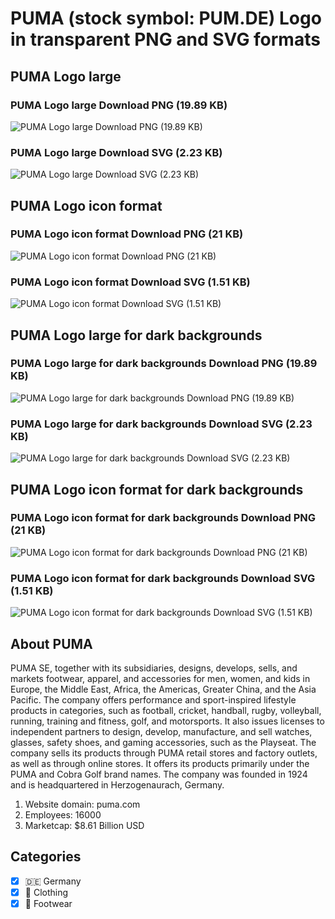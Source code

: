 # PUMA (stock symbol: PUM.DE) Logo in transparent PNG and SVG formats

## PUMA Logo large

### PUMA Logo large Download PNG (19.89 KB)

![PUMA Logo large Download PNG (19.89 KB)](/img/orig/PUM.DE_BIG-3030b719.png)

### PUMA Logo large Download SVG (2.23 KB)

![PUMA Logo large Download SVG (2.23 KB)](/img/orig/PUM.DE_BIG-4aa8765b.svg)

## PUMA Logo icon format

### PUMA Logo icon format Download PNG (21 KB)

![PUMA Logo icon format Download PNG (21 KB)](/img/orig/PUM.DE-73e7228d.png)

### PUMA Logo icon format Download SVG (1.51 KB)

![PUMA Logo icon format Download SVG (1.51 KB)](/img/orig/PUM.DE-35dc55fc.svg)

## PUMA Logo large for dark backgrounds

### PUMA Logo large for dark backgrounds Download PNG (19.89 KB)

![PUMA Logo large for dark backgrounds Download PNG (19.89 KB)](/img/orig/PUM.DE_BIG.D-bb00d0e2.png)

### PUMA Logo large for dark backgrounds Download SVG (2.23 KB)

![PUMA Logo large for dark backgrounds Download SVG (2.23 KB)](/img/orig/PUM.DE_BIG.D-db8e9776.svg)

## PUMA Logo icon format for dark backgrounds

### PUMA Logo icon format for dark backgrounds Download PNG (21 KB)

![PUMA Logo icon format for dark backgrounds Download PNG (21 KB)](/img/orig/PUM.DE.D-7b705fb4.png)

### PUMA Logo icon format for dark backgrounds Download SVG (1.51 KB)

![PUMA Logo icon format for dark backgrounds Download SVG (1.51 KB)](/img/orig/PUM.DE.D-dd9b51e4.svg)

## About PUMA

PUMA SE, together with its subsidiaries, designs, develops, sells, and markets footwear, apparel, and accessories for men, women, and kids in Europe, the Middle East, Africa, the Americas, Greater China, and the Asia Pacific. The company offers performance and sport-inspired lifestyle products in categories, such as football, cricket, handball, rugby, volleyball, running, training and fitness, golf, and motorsports. It also issues licenses to independent partners to design, develop, manufacture, and sell watches, glasses, safety shoes, and gaming accessories, such as the Playseat. The company sells its products through PUMA retail stores and factory outlets, as well as through online stores. It offers its products primarily under the PUMA and Cobra Golf brand names. The company was founded in 1924 and is headquartered in Herzogenaurach, Germany.

1. Website domain: puma.com
2. Employees: 16000
3. Marketcap: $8.61 Billion USD


## Categories
- [x] 🇩🇪 Germany
- [x] 👚 Clothing
- [x] 👟 Footwear
